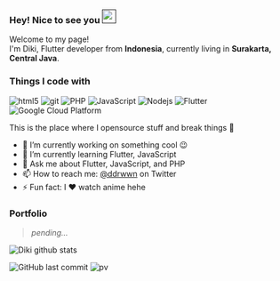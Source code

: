 ### Hey! Nice to see you <a href=""><img src="https://media.giphy.com/media/hvRJCLFzcasrR4ia7z/giphy.gif" width="25px"></a>

<p>Welcome to my page! </br> I'm Diki, Flutter developer from <b>Indonesia</b>, currently living in <b>Surakarta, Central Java</b>. </p>



<h3>Things I code with</h3>
<p>
  <img alt="html5" src="https://img.shields.io/badge/-HTML5-E34F26?style=flat-square&logo=html5&logoColor=white" />
  <img alt="git" src="https://img.shields.io/badge/-Git-F05032?style=flat-square&logo=git&logoColor=white" />
  <img alt="PHP" src="https://img.shields.io/badge/-PHP-DD0031?style=flat-square&logo=php&logoColor=white" />
  <img alt="JavaScript" src="https://img.shields.io/badge/-JavaScript-F9A03C?style=flat-square&logo=javascript&logoColor=white" />
  <img alt="Nodejs" src="https://img.shields.io/badge/-Nodejs-43853d?style=flat-square&logo=Node.js&logoColor=white" />
  <img alt="Flutter" src="https://img.shields.io/badge/-Flutter-1a73e8?style=flat-square&logo=flutter&logoColor=white" />
  <img alt="Google Cloud Platform" src="https://img.shields.io/badge/-Google_Cloud_Platform-1a73e8?style=flat-square&logo=google-cloud&logoColor=white" />
</p>

This is the place where I opensource stuff and break things :rofl:

- 🔭 I’m currently working on something cool 😉
- 🌱 I’m currently learning Flutter, JavaScript
- 💬 Ask me about Flutter, JavaScript, and PHP
- 📫 How to reach me: [@ddrwwn](https://twitter.com/ddrwwn) on Twitter
- ⚡ Fun fact: I :heart: watch anime hehe


### Portfolio

> *pending...*

![Diki github stats](https://github-readme-stats.vercel.app/api?username=darmawan21&show_icons=true&theme=dracula&hide=stars,issues)


![GitHub last commit](https://img.shields.io/github/last-commit/darmawan21/darmawan21)
![pv](https://pageview.vercel.app/?github_user=darmawan21)
